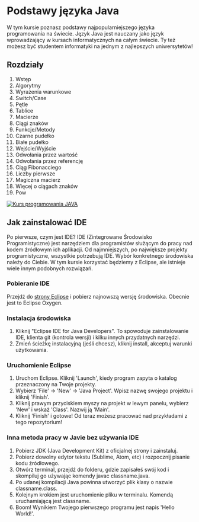# Podstawy języka Java
W tym kursie poznasz podstawy najpopularniejszego języka programowania na świecie. Język Java jest nauczany jako język wprowadzający w kursach informatycznych na całym świecie. Ty też możesz być studentem informatyki na jednym z najlepszych uniwersytetów!

## Rozdziały
1. Wstęp
2. Algorytmy
3. Wyrażenia warunkowe
4. Switch/Case
5. Pętle
6. Tablice
7. Macierze
8. Ciągi znaków
10. Funkcje/Metody
11. Czarne pudełko
12. Białe pudełko
13. Wejście/Wyjście
14. Odwołania przez wartość
15. Odwołania przez referencję
16. Ciąg Fibonacciego
17. Liczby pierwsze
18. Magiczna macierz
19. Więcej o ciągach znaków
20. Pow

[![Kurs programowania JAVA](https://img.youtube.com/vi/Ztr7_sNmSQI/0.jpg)](https://www.youtube.com/watch?v=Ztr7_sNmSQI&list=PLQ1ShaTNqthL1w5LSw5l7CbjCu5xiKQsA)

## Jak zainstalować IDE
Po pierwsze, czym jest IDE? IDE (Zintegrowane Środowisko Programistyczne) jest narzędziem dla programistów służącym do pracy nad kodem źródłowym ich aplikacji. Od najmniejszych, po największe projekty programistyczne, wszystkie potrzebują IDE. Wybór konkretnego środowiska należy do Ciebie. W tym kursie korzystać będziemy z Eclipse, ale istnieje wiele innym podobnych rozwiązań.

### Pobieranie IDE
Przejdź do [strony Eclipse](https://www.eclipse.org/downloads/) i pobierz najnowszą wersję środowiska. Obecnie jest to Eclipse Oxygen.

### Instalacja środowiska
1. Kliknij "Eclipse IDE for Java Developers". To spowoduje zainstalowanie IDE, klienta git (kontrola wersji) i kilku innych przydatnych narzędzi.
2. Zmień ścieżkę instalacyjną (jeśli chcesz), kliknij install, akceptuj warunki użytkowania.

### Uruchomienie Eclipse
1. Uruchom Eclipse. Kliknij 'Launch', kiedy program zapyta o katalog przeznaczony na Twoje projekty.
2. Wybierz 'File' -> 'New' -> 'Java Project'. Wpisz nazwę swojego projektu i kliknij 'Finish'.
3. Kliknij prawym przyciskiem myszy na projekt w lewym panelu, wybierz 'New' i wskaż 'Class'. Nazwij ją 'Main'.
4. Kliknij 'Finish' i gotowe! Od teraz możesz pracować nad przykładami z tego repozytorium!

### Inna metoda pracy w Javie bez używania IDE
1. Pobierz JDK (Java Development Kit) z oficjalnej strony i zainstaluj.
2. Pobierz dowolny edytor tekstu (Sublime, Atom, etc) i rozpocznij pisanie kodu źródłowego.
3. Otwórz terminal, przejdź do folderu, gdzie zapisałeś swój kod i skompiluj go używając komendy javac classname.java.
4. Po udanej kompilacji Java powinna utworzyć plik klasy o nazwie classname.class.
5. Kolejnym krokiem jest uruchomienie pliku w terminalu. Komendą uruchamiającą jest classname.
6. Boom! Wynikiem Twojego pierwszego programu jest napis 'Hello World!'.
